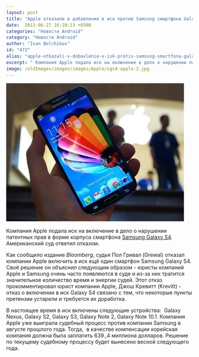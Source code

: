 ```yaml
---
layout: post
title: "Apple отказали в добавление в иск против Samsung смартфона Galaxy S4"
date:  2013-06-27 16:10:13 +0300
categories: "Новости Android"
category: "Новости Android"
author: "Ivan Belchikov"
id: "472"
alias: "apple-otkazali-v-dobavlenie-v-isk-protiv-samsung-smartfona-galaxy-s4"
excerpt: " Компания Apple подала иск на включение в дело о нарушении патентных прав в форме корпуса смартфона Samsung Galaxy S4. Американский суд ответил отказом."
image: /oldImages/images/images/Apple/sgs4-apple-2.jpg
---
```

<img src="/oldImages/images/images/Apple/sgs4-apple-2.jpg" alt="Apple vs Galaxy S4" />


 Компания Apple подала иск на включение в дело о нарушении патентных прав в форме корпуса смартфона <a href="index.php?option=com_content&amp;view=article&amp;id=316&amp;catid=8&amp;Itemid=102">Samsung Galaxy S4</a>. Американский суд ответил отказом.


Как сообщило издание <em>Bloomberg</em>, судья Пол Гривал (Grewal) отказал компании Apple включить в иск ещё один смартфон Samsung Galaxy S4. Своё решение он объяснил следующим образом - юристы компаний Apple и Samsung очень часто появляются в суде и из-за них тратится значительное количество время и энергии судей. Этот отказ прокомментировал юрист компании Apple, Джош Кревитт (Krevitt) - отказ о включении в иск Galaxy S4 связано с тем, что некоторые пункты претензии устарели и требуется их доработка. 

В настоящее время в иск включены следующие устройства:  Galaxy Nexus, Galaxy S2, Galaxy S3, Galaxy Note 2, Galaxy Note 10.1. 
 Компания Apple уже выиграла судебный процесс против компании Samsung в августе прошлого года. Тогда,  в качестве компенсации корейская компания должна была заплатить 639.,4 миллиона долларов. Решение по текущему судебному процессу будет вынесено весной следующего года.
